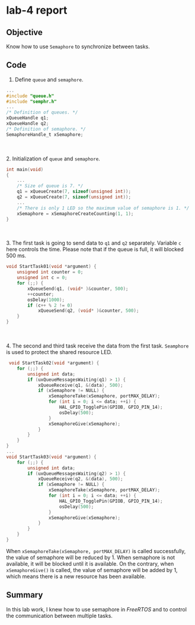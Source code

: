 # lab-4 report
## Objective
Know how to use `Semaphore` to synchronize between tasks.
## Code
1. Define `queue` and `semaphore`.
```C
...
#include "queue.h"
#include "semphr.h"
...
/* Definition of queues. */
xQueueHandle q1;
xQueueHandle q2;
/* Definition of semaphore. */
SemaphoreHandle_t xSemaphore;
```
<br></br>
2. Initialization of `queue` and `semaphore`.
```C
int main(void)
{
    ...
    /* Size of queue is 7. */
    q1 = xQueueCreate(7, sizeof(unsigned int));
    q2 = xQueueCreate(7, sizeof(unsigned int));
    ...
    /* There is only 1 LED so the maximum value of semaphore is 1. */
    xSemaphore = xSemaphoreCreateCounting(1, 1);
}
```
<br></br>
3. The first task is going to send data to `q1` and `q2` separately. Variable `c` here controls the time. Please note that if the queue is full, it will blocked 500 ms.
```C
void StartTask01(void *argument) {
	unsigned int counter = 0;
	unsigned int c = 0;
	for (;;) {
		xQueueSend(q1, (void* )&counter, 500);
		++counter;
		osDelay(1000);
		if (c++ % 2 != 0)
			xQueueSend(q2, (void* )&counter, 500);
	}
}
```
<br></br>
4. The second and third task receive the data from the first task. `Seamphore` is used to protect the shared resource LED.
```C
 void StartTask02(void *argument) {
	for (;;) {
		unsigned int data;
		if (uxQueueMessagesWaiting(q1) > 1) {
			xQueueReceive(q1, &(data), 500);
			if (xSemaphore != NULL) {
				xSemaphoreTake(xSemaphore, portMAX_DELAY);
				for (int i = 0; i <= data; ++i) {
					HAL_GPIO_TogglePin(GPIOB, GPIO_PIN_14);
					osDelay(500);
				}
				xSemaphoreGive(xSemaphore);
			}
		}
	}
}
...
void StartTask03(void *argument) {
	for (;;) {
		unsigned int data;
		if (uxQueueMessagesWaiting(q2) > 1) {
			xQueueReceive(q2, &(data), 500);
			if (xSemaphore != NULL) {
				xSemaphoreTake(xSemaphore, portMAX_DELAY);
				for (int i = 0; i <= data; ++i) {
					HAL_GPIO_TogglePin(GPIOB, GPIO_PIN_14);
					osDelay(500);
				}
				xSemaphoreGive(xSemaphore);
			}
		}
	}
}
```
When `xSemaphoreTake(xSemaphore, portMAX_DELAY)` is called successfully, the value of semaphore will be reduced by 1. When semaphore is not available, it will be blocked until it is available. On the contrary, when `xSemaphoreGive()` is called, the value of semaphore will be added by 1, which means there is a new resource has been available.
## Summary
In this lab work, I knew how to use semaphore in *FreeRTOS* and to control the communication between multiple tasks.
